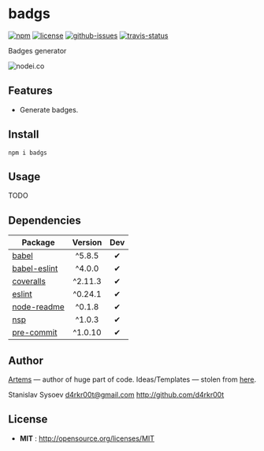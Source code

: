 # badgs

[![npm](https://img.shields.io/npm/v/badgs.svg)](https://www.npmjs.com/package/badgs)
[![license](https://img.shields.io/npm/l/badgs.svg)](http://opensource.org/licenses/MIT)
[![github-issues](https://img.shields.io/github/issues/d4rkr00t/badgs.svg)](https://github.com/d4rkr00t/badgs/issues)
[![travis-status](https://img.shields.io/travis/d4rkr00t/badgs.svg)](https://travis-ci.org/d4rkr00t/badgs)

Badges generator

![nodei.co](https://nodei.co/npm/badgs.png?downloads=true&downloadRank=true&stars=true)

## Features

* Generate badges.

## Install

```
npm i badgs
```

## Usage

TODO

## Dependencies

Package | Version | Dev
--- |:---:|:---:
[babel](https://www.npmjs.com/package/babel) | ^5.8.5 | ✔
[babel-eslint](https://www.npmjs.com/package/babel-eslint) | ^4.0.0 | ✔
[coveralls](https://www.npmjs.com/package/coveralls) | ^2.11.3 | ✔
[eslint](https://www.npmjs.com/package/eslint) | ^0.24.1 | ✔
[node-readme](https://www.npmjs.com/package/node-readme) | ^0.1.8 | ✔
[nsp](https://www.npmjs.com/package/nsp) | ^1.0.3 | ✔
[pre-commit](https://www.npmjs.com/package/pre-commit) | ^1.0.10 | ✔


## Author

[Artems](https://github.com/artems) — author of huge part of code.
Ideas/Templates — stolen from [here](https://github.com/badges/shields).

Stanislav Sysoev <d4rkr00t@gmail.com> http://github.com/d4rkr00t

## License

 - **MIT** : http://opensource.org/licenses/MIT
